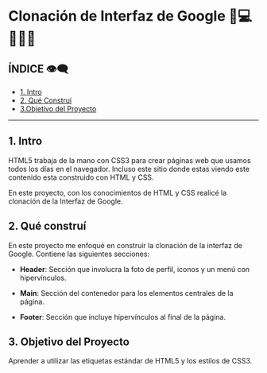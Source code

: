 # Clonación de Interfaz de Google 🧠💻👩🏽‍💻 

## ÍNDICE 👁‍🗨

* [1. Intro](https://github.com/JulyRS/ClonInterfazdeGoogle/blob/main/README.md#1-intro)
* [2. Qué Construí](https://github.com/JulyRS/ClonInterfazdeGoogle/blob/main/README.md#2-qu%C3%A9-constru%C3%AD)
* [3.Objetivo del Proyecto ](https://github.com/JulyRS/ClonInterfazdeGoogle/blob/main/README.md#3-objetivo-del-proyecto)

****

## 1. Intro
HTML5 trabaja de la mano con CSS3 para crear páginas web que usamos todos los días en el navegador. Incluso este sitio donde estas viendo este contenido esta construido con HTML y CSS.

En este proyecto, con los conocimientos de HTML y CSS realicé la clonación de la Interfaz de Google.

## 2. Qué construí
En este proyecto me enfoqué en construir la clonación de la interfaz de Google. Contiene las siguientes secciones:

* **Header**: Sección que involucra la foto de perfil, iconos y un menú con hipervínculos.

* **Main**: Sección del contenedor para los elementos centrales de la página.

* **Footer**: Sección que incluye hipervínculos al final de la página.

## 3. Objetivo del Proyecto
Aprender a utilizar las etiquetas estándar de HTML5 y los estilos de CSS3.
